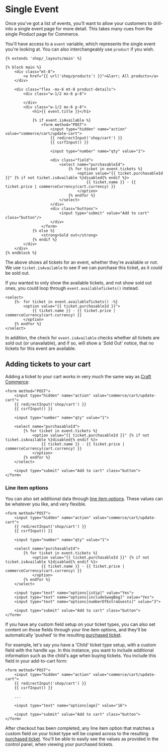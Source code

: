 # Single Event
Once you've got a list of events, you'll want to allow your customers to drill-into a single event page for more detail. This takes many cues from the single Product page for Commerce.

You'll have access to a `event` variable, which represents the single event you're looking at. You can also interchangeably use `product` if you wish.

```twig
{% extends 'shop/_layouts/main' %}

{% block main %}
    <div class="mt-8">
        <a href="{{ url('shop/products') }}">&larr; All products</a>
    </div>

    <div class="flex -mx-6 mt-8 product-details">
        <div class="w-1/2 mx-6 p-8">

        </div>
        <div class="w-1/2 mx-6 p-8">
            <h1>{{ event.title }}</h1>

            {% if event.isAvailable %}
                <form method="POST">
                    <input type="hidden" name="action" value="commerce/cart/update-cart">
                    {{ redirectInput('shop/cart') }}
                    {{ csrfInput() }}

                    <input type="number" name="qty" value="1">

                    <div class="field">
                        <select name="purchasableId">
                            {% for ticket in event.tickets %}
                                <option value="{{ ticket.purchasableId }}" {% if not ticket.isAvailable %}disabled{% endif %}>
                                    {{ ticket.name }} - {{ ticket.price | commerceCurrency(cart.currency) }}
                                </option>
                            {% endfor %}
                        </select>
                    </div>
                    <div class="buttons">
                        <input type="submit" value="Add to cart" class="button"/>
                    </div>
                </form>
            {% else %}
                <strong>Sold out</strong>
            {% endif %}
        </div>
    </div>
{% endblock %}
```

The above shows all tickets for an event, whether they're available or not. We use `ticket.isAvailable` to see if we can purchase this ticket, as it could be sold out.

If you wanted to only show the available tickets, and not show sold out ones, you could loop through `event.availableTickets()` instead.

```twig
<select>
    {%- for ticket in event.availableTickets() -%}
        <option value="{{ ticket.purchasableId }}">
            {{ ticket.name }} - {{ ticket.price | commerceCurrency(cart.currency) }}
        </option>
    {% endfor %}
</select>
```

In addition, the check for `event.isAvailable` checks whether all tickets are sold out (or unavailable), and if so, will show a 'Sold Out' notice, that no tickets for this event are available.

## Adding tickets to your cart
Adding a ticket to your cart works in very much the same way as [Craft Commerce](https://docs.craftcms.com/commerce/v3/adding-to-and-updating-the-cart.html):

```twig
<form method="POST">
    <input type="hidden" name="action" value="commerce/cart/update-cart">
    {{ redirectInput('shop/cart') }}
    {{ csrfInput() }}

    <input type="number" name="qty" value="1">

    <select name="purchasableId">
        {% for ticket in event.tickets %}
            <option value="{{ ticket.purchasableId }}" {% if not ticket.isAvailable %}disabled{% endif %}>
                {{ ticket.name }} - {{ ticket.price | commerceCurrency(cart.currency) }}
            </option>
        {% endfor %}
    </select>

    <input type="submit" value="Add to cart" class="button">
</form>
```

### Line item options
You can also set additional data through [line item options](https://docs.craftcms.com/commerce/v3/adding-to-and-updating-the-cart.html#line-item-options-and-notes). These values can be whatever you like, and very flexible.

```twig
<form method="POST">
    <input type="hidden" name="action" value="commerce/cart/update-cart">
    {{ redirectInput('shop/cart') }}
    {{ csrfInput() }}

    <input type="number" name="qty" value="1">

    <select name="purchasableId">
        {% for ticket in event.tickets %}
            <option value="{{ ticket.purchasableId }}" {% if not ticket.isAvailable %}disabled{% endif %}>
                {{ ticket.name }} - {{ ticket.price | commerceCurrency(cart.currency) }}
            </option>
        {% endfor %}
    </select>

    <input type="text" name="options[isVip]" value="Yes">
    <input type="text" name="options[includeSwagBag]" value="Yes">
    <input type="text" name="options[numberOfExtraGuests]" value="3">

    <input type="submit" value="Add to cart" class="button">
</form>
```

If you have any custom field setup on your ticket types, you can also set content on those fields through your line item options, and they'll be automatically 'pushed' to the resulting [purchased ticket](docs:developers/purchased-ticket).

For example, let's say you have a 'Child' ticket type setup, with a custom field with the handle `age`. In this instance, you want to include additional information such as the child's age when buying tickets. You include this field in your add-to-cart form:

```twig
<form method="POST">
    <input type="hidden" name="action" value="commerce/cart/update-cart">
    {{ redirectInput('shop/cart') }}
    {{ csrfInput() }}

    ...

    <input type="text" name="options[age]" value="16">

    <input type="submit" value="Add to cart" class="button">
</form>
```

After checkout has been completed, any line item option that matches a custom field on your ticket type will be copied across to the resulting [purchased ticket](docs:developers/purchased-ticket). You'll be able to easily see the values as provided in the control panel, when viewing your purchased tickets.


